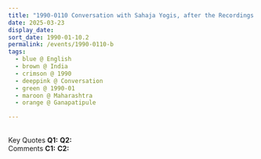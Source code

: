 ```yaml
---
title: "1990-0110 Conversation with Sahaja Yogis, after the Recordings for a Documentary, Seashore, Gaṇapatīpuḷe, Maharashtra, India"
date: 2025-03-23
display_date: 
sort_date: 1990-01-10.2
permalink: /events/1990-0110-b
tags:
  - blue @ English
  - brown @ India
  - crimson @ 1990
  - deeppink @ Conversation
  - green @ 1990-01
  - maroon @ Maharashtra
  - orange @ Ganapatipule

---
```


<br>

<wave-list>
  <list-title color="DarkSeaGreen" width="55">Key Quotes</list-title>
  <list-item color="BlanchedAlmond" width="280"><b>Q1:</b> <i></i></list-item>
  <list-item color="Lavender" width="280"><b>Q2:</b> <i></i></list-item>
</wave-list>

<br>

<wave-list>
  <list-title color="DarkSeaGreen" width="55">Comments</list-title>
  <list-item color="BlanchedAlmond" width="280"><b>C1:</b> <i></i></list-item>
  <list-item color="Lavender" width="280"><b>C2:</b> <i></i></list-item>
</wave-list>